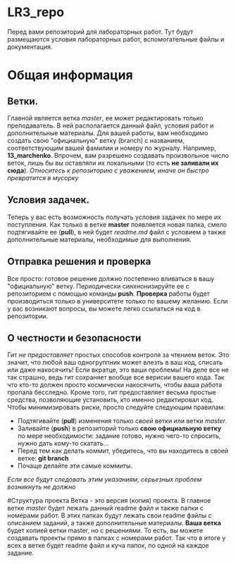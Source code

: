 # LR3_repo

Перед вами репозиторий для лабораторных работ. Тут будут размещаются условия лабораторных работ, вспомогательные файлы и документация.

# Общая информация
## Ветки.
Главной является ветка *master*, ее может редактировать только преподаватель. В ней располагается данный файл, условия работ и дополнительные материалы.
Для вашей работы, вам необходимо создать свою "официальную" ветку (branch) с названием, соответствующим вашей фамилии и номеру по журналу. Например, **13_marchenko**.
Впрочем, вам разрешено создавать произвольное число веток, лишь бы вы оставляли их локальными (то есть **не заливали их сюда**). 
*Относитесь к репозиторию с уважением, иначе он быстро превратится в мусорку*
## Условия задачек.
Теперь у вас есть возможность получать условия задачек по мере их поступления. Как только в ветке **master** появляется новая папка, смело подтягивайте ее (**pull**), в ней будет *readme.md* файл с условием а также дополнительные материалы, необходимые для выполнения. 
## Отправка решения и проверка
Все просто: готовое решение должно постепенно вливаться в вашу "официальную" ветку. Периодически синхнонизируйте ее с репозиторием с помощью команды **push**.
**Проверка** работы будет производиться только в университете только по вашему желанию. Если у вас возникают вопросы, вы можете легко ссылаться на код в репозитории.
## О честности и безопасности
Гит *не предоставляет* простых способов контроля за чтением веток. Это значит, что любой ваш одногруппник может влезть в ваш код, списать или даже накосячить! Если вкратце, это ваши проблемы! На деле все не так страшно, ведь гит сохраняет вообще все верисии вашего кода. Так что кто-то должен просто космически накосячить, чтобы ваша работа пропала бесследно. Кроме того, гит предоставляет весьма простые средства, позволяющие установить, кто именно редактировал код. 
Чтобы минимизировать риски, просто следуйте следующим правилам:
*   Подтягивайте (**pull**) изменения только *своей* ветки или ветки *master*.
*   Заливайте (**push**) в репозиторий только **свою официальную ветку** по мере необходимости: задание готово, нужно чего-то спросить, нужно дать кому-то скатать...
*   Перед тем как делать коммит, убедитесь, что вы находитесь в своей ветке: **git branch**
*   Почаще делайте эти самые коммиты.

*Если все будут следовать этим указаниям, серьезных проблем возникнуть не должно*

#Структура проекта
Ветка - это версия (копия) проекта. В главное ветке *master* будет лежать данный readme файл и также папки с номерами работ. В этих папках будут лежать свои readme файлы с описанием заданий, а также дополнительные материалы. 
**Ваша ветка** будет копией ветки master, но с решениями. То есть, вы можете создавать проекты прямо в папках с номерами работ. Так что в итоге у всех в ветке будет readme файл и куча папок, по одной на каждое задание.